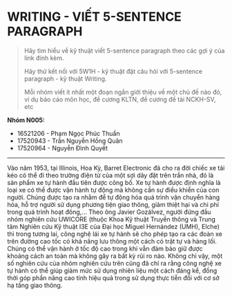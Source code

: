 # WRITING - VIẾT 5-SENTENCE PARAGRAPH

> Hãy tìm hiểu về kỹ thuật viết 5-sentence paragraph theo các gợi ý của link đính kèm.
>
> Hãy thử kết nối với 5W1H - kỹ thuật đặt câu hỏi với 5-sentence paragraph - kỹ thuật Writing.
>
> Mỗi nhóm viết ít nhất một đoạn ngắn giới thiệu về một chủ đề nào đó, ví dụ báo cáo môn học, đề cương KLTN, đề cương đề tài NCKH-SV, etc

**Nhóm N005:**

- 16521206 - Phạm Ngọc Phúc Thuần
- 17520943 - Trần Nguyễn Hồng Quân
- 17520964 - Nguyễn Đình Quyết

---

Vào năm 1953, tại Illinois, Hoa Kỳ, Barret Electronic đã cho ra đời chiếc xe tải kéo có thể đi theo trường điện từ của một sợi dây đặt trên trần nhà, đó là sản phẩm xe tự hành đầu tiên được công bố. Xe tự hành được định nghĩa là loại xe có thể được vận hành tự động mà không cần sự điều khiển của con người. Chúng được tạo ra nhằm để tự động hóa quá trình vận chuyển hàng hóa, hỗ trợ người sử dụng phương tiện giao thông, giảm thiệt hại và chi phí trong quá trình hoạt đông,... Theo ông Javier Gozálvez, người đứng đầu nhóm nghiên cứu UWICORE (thuộc Khoa Kỹ thuật Truyền thông và Trung tâm Nghiên cứu Kỹ thuật I3E của Đại học Miguel Hernández (UMH), Elche) thì trong tương lai, công nghệ lái xe tự hành sẽ cho phép tạo ra các đoàn xe trên đường cao tốc có khả năng lưu thông một cách có trật tự và hàng lối. Chúng có thể vận hành ở tốc độ cao trong khi vẫn đảm bảo giữ được khoảng cách an toàn mà không gây ra bất kỳ rủi ro nào. Không chỉ vậy, một số nghiên cứu của nhóm nghiên cứu trên cũng đã chỉ ra rằng công nghệ xe tự hành có thể giúp giảm mức sử dụng nhiên liệu một cách đáng kể, đồng thời góp phần nâng cao tính hiệu quả trong sử dụng thực tiễn đối với cơ sở hạ tầng giao thông.
